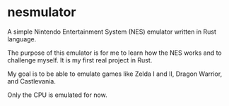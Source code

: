 # nesmulator

A simple Nintendo Entertainment System (NES) emulator written in Rust language.

The purpose of this emulator is for me to learn how the NES works and to challenge myself.
It is my first real project in Rust.

My goal is to be able to emulate games like Zelda I and II, Dragon Warrior, and Castlevania.

Only the CPU is emulated for now.